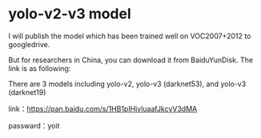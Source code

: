# yolo-v2-v3 model
I will publish the model which has been trained well on VOC2007+2012 to googledrive.

But for researchers in China, you can download it from BaiduYunDisk. The link is as following: 

There are 3 models including yolo-v2, yolo-v3 (darknet53), and yolo-v3 (darknet19)

link：https://pan.baidu.com/s/1HB1pIHjvluaafJkcyV3dMA 

passward：yoit
